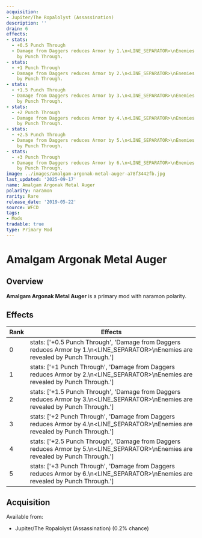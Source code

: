 ```yaml
---
acquisition:
- Jupiter/The Ropalolyst (Assassination)
description: ''
drain: 6
effects:
- stats:
  - +0.5 Punch Through
  - Damage from Daggers reduces Armor by 1.\n<LINE_SEPARATOR>\nEnemies are revealed
    by Punch Through.
- stats:
  - +1 Punch Through
  - Damage from Daggers reduces Armor by 2.\n<LINE_SEPARATOR>\nEnemies are revealed
    by Punch Through.
- stats:
  - +1.5 Punch Through
  - Damage from Daggers reduces Armor by 3.\n<LINE_SEPARATOR>\nEnemies are revealed
    by Punch Through.
- stats:
  - +2 Punch Through
  - Damage from Daggers reduces Armor by 4.\n<LINE_SEPARATOR>\nEnemies are revealed
    by Punch Through.
- stats:
  - +2.5 Punch Through
  - Damage from Daggers reduces Armor by 5.\n<LINE_SEPARATOR>\nEnemies are revealed
    by Punch Through.
- stats:
  - +3 Punch Through
  - Damage from Daggers reduces Armor by 6.\n<LINE_SEPARATOR>\nEnemies are revealed
    by Punch Through.
image: ../images/amalgam-argonak-metal-auger-a78f3442fb.jpg
last_updated: '2025-09-17'
name: Amalgam Argonak Metal Auger
polarity: naramon
rarity: Rare
release_date: '2019-05-22'
source: WFCD
tags:
- Mods
tradable: true
type: Primary Mod
---
```


# Amalgam Argonak Metal Auger

## Overview

**Amalgam Argonak Metal Auger** is a primary mod with naramon polarity.

## Effects

| Rank | Effects |
|------|----------|
| 0 | stats: ['+0.5 Punch Through', 'Damage from Daggers reduces Armor by 1.\\n<LINE_SEPARATOR>\\nEnemies are revealed by Punch Through.'] |
| 1 | stats: ['+1 Punch Through', 'Damage from Daggers reduces Armor by 2.\\n<LINE_SEPARATOR>\\nEnemies are revealed by Punch Through.'] |
| 2 | stats: ['+1.5 Punch Through', 'Damage from Daggers reduces Armor by 3.\\n<LINE_SEPARATOR>\\nEnemies are revealed by Punch Through.'] |
| 3 | stats: ['+2 Punch Through', 'Damage from Daggers reduces Armor by 4.\\n<LINE_SEPARATOR>\\nEnemies are revealed by Punch Through.'] |
| 4 | stats: ['+2.5 Punch Through', 'Damage from Daggers reduces Armor by 5.\\n<LINE_SEPARATOR>\\nEnemies are revealed by Punch Through.'] |
| 5 | stats: ['+3 Punch Through', 'Damage from Daggers reduces Armor by 6.\\n<LINE_SEPARATOR>\\nEnemies are revealed by Punch Through.'] |

## Acquisition

Available from:
- Jupiter/The Ropalolyst (Assassination) (0.2% chance)

